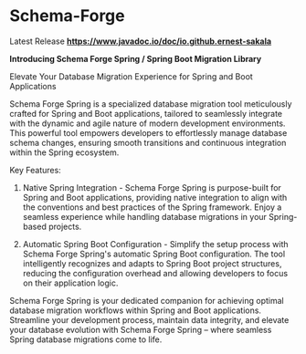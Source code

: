 ﻿# Schema-Forge

Latest Release **https://www.javadoc.io/doc/io.github.ernest-sakala**

**Introducing Schema Forge Spring / Spring Boot Migration Library**

Elevate Your Database Migration Experience for Spring and Boot Applications

Schema Forge Spring is a specialized database migration tool meticulously crafted for Spring and Boot applications, tailored to seamlessly integrate with the dynamic and agile nature of modern development environments. This powerful tool empowers developers to effortlessly manage database schema changes, ensuring smooth transitions and continuous integration within the Spring ecosystem.

Key Features:

1. Native Spring Integration -  Schema Forge Spring is purpose-built for Spring and Boot applications, providing native integration to align with the conventions and best practices of the Spring framework. Enjoy a seamless experience while handling database migrations in your Spring-based projects.

2. Automatic Spring Boot Configuration - Simplify the setup process with Schema Forge Spring's automatic Spring Boot configuration. The tool intelligently recognizes and adapts to Spring Boot project structures, reducing the configuration overhead and allowing developers to focus on their application logic.

Schema Forge Spring is your dedicated companion for achieving optimal database migration workflows within Spring and Boot applications. Streamline your development process, maintain data integrity, and elevate your database evolution with Schema Forge Spring – where seamless Spring database migrations come to life.



